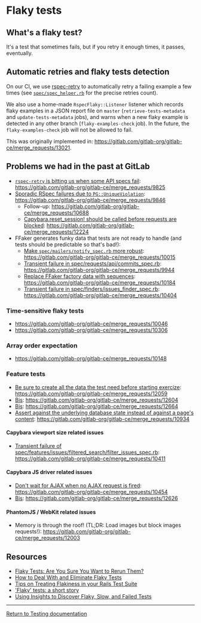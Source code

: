 # Flaky tests

## What's a flaky test?

It's a test that sometimes fails, but if you retry it enough times, it passes,
eventually.

## Automatic retries and flaky tests detection

On our CI, we use [rspec-retry] to automatically retry a failing example a few
times (see [`spec/spec_helper.rb`] for the precise retries count).

We also use a home-made `RspecFlaky::Listener` listener which records flaky
examples in a JSON report file on `master` (`retrieve-tests-metadata` and `update-tests-metadata` jobs), and warns when a new flaky example
is detected in any other branch (`flaky-examples-check` job). In the future, the
`flaky-examples-check` job will not be allowed to fail.

This was originally implemented in: https://gitlab.com/gitlab-org/gitlab-ce/merge_requests/13021.

[rspec-retry]: https://github.com/NoRedInk/rspec-retry
[`spec/spec_helper.rb`]: https://gitlab.com/gitlab-org/gitlab-ce/blob/master/spec/spec_helper.rb

## Problems we had in the past at GitLab

- [`rspec-retry` is bitting us when some API specs fail](https://gitlab.com/gitlab-org/gitlab-ce/issues/29242): https://gitlab.com/gitlab-org/gitlab-ce/merge_requests/9825
- [Sporadic RSpec failures due to `PG::UniqueViolation`](https://gitlab.com/gitlab-org/gitlab-ce/issues/28307#note_24958837): https://gitlab.com/gitlab-org/gitlab-ce/merge_requests/9846
  - Follow-up: https://gitlab.com/gitlab-org/gitlab-ce/merge_requests/10688
  - [Capybara.reset_session! should be called before requests are blocked](https://gitlab.com/gitlab-org/gitlab-ce/issues/33779): https://gitlab.com/gitlab-org/gitlab-ce/merge_requests/12224
- FFaker generates funky data that tests are not ready to handle (and tests should be predictable so that's bad!):
  - [Make `spec/mailers/notify_spec.rb` more robust](https://gitlab.com/gitlab-org/gitlab-ce/issues/20121): https://gitlab.com/gitlab-org/gitlab-ce/merge_requests/10015
  - [Transient failure in spec/requests/api/commits_spec.rb](https://gitlab.com/gitlab-org/gitlab-ce/issues/27988#note_25342521): https://gitlab.com/gitlab-org/gitlab-ce/merge_requests/9944
  - [Replace FFaker factory data with sequences](https://gitlab.com/gitlab-org/gitlab-ce/issues/29643): https://gitlab.com/gitlab-org/gitlab-ce/merge_requests/10184
  - [Transient failure in spec/finders/issues_finder_spec.rb](https://gitlab.com/gitlab-org/gitlab-ce/issues/30211#note_26707685): https://gitlab.com/gitlab-org/gitlab-ce/merge_requests/10404

### Time-sensitive flaky tests

- https://gitlab.com/gitlab-org/gitlab-ce/merge_requests/10046
- https://gitlab.com/gitlab-org/gitlab-ce/merge_requests/10306

### Array order expectation

- https://gitlab.com/gitlab-org/gitlab-ce/merge_requests/10148

### Feature tests

- [Be sure to create all the data the test need before starting exercize](https://gitlab.com/gitlab-org/gitlab-ce/issues/32622#note_31128195): https://gitlab.com/gitlab-org/gitlab-ce/merge_requests/12059
- [Bis](https://gitlab.com/gitlab-org/gitlab-ce/issues/34609#note_34048715): https://gitlab.com/gitlab-org/gitlab-ce/merge_requests/12604
- [Bis](https://gitlab.com/gitlab-org/gitlab-ce/issues/34698#note_34276286): https://gitlab.com/gitlab-org/gitlab-ce/merge_requests/12664
- [Assert against the underlying database state instead of against a page's content](https://gitlab.com/gitlab-org/gitlab-ce/issues/31437): https://gitlab.com/gitlab-org/gitlab-ce/merge_requests/10934

#### Capybara viewport size related issues

- [Transient failure of spec/features/issues/filtered_search/filter_issues_spec.rb](https://gitlab.com/gitlab-org/gitlab-ce/issues/29241#note_26743936): https://gitlab.com/gitlab-org/gitlab-ce/merge_requests/10411

#### Capybara JS driver related issues

- [Don't wait for AJAX when no AJAX request is fired](https://gitlab.com/gitlab-org/gitlab-ce/issues/30461): https://gitlab.com/gitlab-org/gitlab-ce/merge_requests/10454
- [Bis](https://gitlab.com/gitlab-org/gitlab-ce/issues/34647): https://gitlab.com/gitlab-org/gitlab-ce/merge_requests/12626

#### PhantomJS / WebKit related issues

- Memory is through the roof! (TL;DR: Load images but block images requests!): https://gitlab.com/gitlab-org/gitlab-ce/merge_requests/12003

## Resources

- [Flaky Tests: Are You Sure You Want to Rerun Them?](http://semaphoreci.com/blog/2017/04/20/flaky-tests.html)
- [How to Deal With and Eliminate Flaky Tests](https://semaphoreci.com/community/tutorials/how-to-deal-with-and-eliminate-flaky-tests)
- [Tips on Treating Flakiness in your Rails Test Suite](http://semaphoreci.com/blog/2017/08/03/tips-on-treating-flakiness-in-your-test-suite.html)
- ['Flaky' tests: a short story](https://www.ombulabs.com/blog/rspec/continuous-integration/how-to-track-down-a-flaky-test.html)
- [Using Insights to Discover Flaky, Slow, and Failed Tests](https://circleci.com/blog/using-insights-to-discover-flaky-slow-and-failed-tests/)

---

[Return to Testing documentation](index.md)
